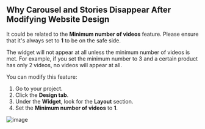 ## Why Carousel and Stories Disappear After Modifying Website Design

It could be related to the **Minimum number of videos** feature. Please ensure that it's always set to **1** to be on the safe side.

The widget will not appear at all unless the minimum number of videos is met. For example, if you set the minimum number to 3 and a certain product has only 2 videos, no videos will appear at all.

You can modify this feature:

1. Go to your project.
2. Click the **Design tab**.
3. Under the **Widget**, look for the **Layout** section.
4. Set the **Minimum number of videos** to **1**.

![image](https://github.com/user-attachments/assets/afa1985c-2925-4499-95d3-a1a7f8b81911)
